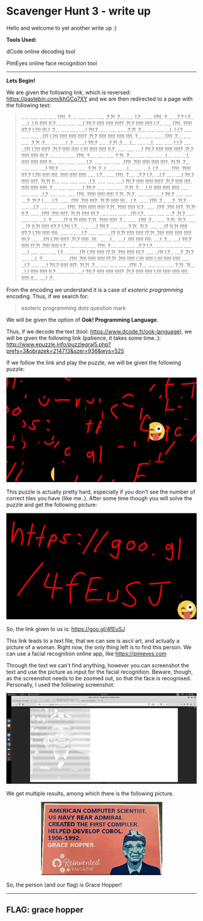 # Scavenger Hunt 3 - write up

Hello and welcome to yet another write up :)

**Tools Used:**

dCode online decoding tool

PimEyes online face recognition tool

<hr>

**Lets Begin!**

We are given the following link, which is reversed: https://pastebin.com/khGCq7XY
and we are then redirected to a page with the following text:

>..... ..... ..... ..... !?!!. ?.... ..... ..... ..... .?.?! .?... .....
!.?.. ..... !?!!. ?.... ..?.? !.?.. ....! .!.!! !!!!! !!.?. ..... .....
....! ?!!.? !!!!! !!!!! !!!!? .?!.? !!!!! !!!!! !.?.. ..... !?!!. ?!!!!
!!?.? !.?!! !!!.! .?... ..... ..... ....! ?!!.? ..... ..... ..... .?.?!
.?... ..... ..... ...!. !.!.? ..... ..... ..... ..!?! !.?!! !!!!! !!!!!
!!!!? .?!.? !!!!! !!!!! !!!!! !!!!. ?.... ..... ..... .!?!! .?... .....
..... .?.?! .?... ..... ....! .?... ....! ?!!.? ..... .?.?! .?... .!...
..... ...!. ..... ..... !.!.? ..... ..!?! !.?!! !!!!? .?!.? !!!!! !!!!!
!.!!! !!!!! !!!!! !!.?. ..... ..... ....! ?!!.? !!!!! !!!!! !!!!? .?!.?
!!!!! !!!!! !!!.? ..... ..... ..... !?!!. ?.... ..... ..... ?.?!. ?....
..... ..... ..... .!... ..... ...!. !!!!! !!!!! !!!!! !!... ..... .....
..... .!.?. ..... ..... ..... .!?!! .?!!! !!!!! !!!!! !!!?. ?!.?! .?...
..... ..... ....! ?!!.? ..... ..... ..... .?.?! .?..! ..... ..... .!...
..... ...!. !.?.. ..... !?!!. ?!!!! !!?.? !.?!! !!!!! !!!!. !!!!! !!!!!
!!!!! ..... !.?.. ..... !?!!. ?.... ..?.? !.?.. ..!.? ..... ....! ?!!.?
!!!!! !!!?. ?!.?! !!... ..... ..... ..... .!.?. ..... ..... ....! ?!!.?
!!!!! !!!!! !!!!? .?!.? !!!!! !!!!. !!!!! !!!!! !!!!! .?... ..... .....
....! ?!!.? ..... ..... ..... .?.?! .?... .!.!! !!!!! !!!!! !!!!! .....
..... ..... ..!.? ..... ..... ..... !?!!. ?!!!! !!!!! !!!!! ?.?!. ?!.?.
..... ..... ....! ?!!.? ..... ..... ....? .?!.? !.... .!.?. ..... .!?!!
.?!!! !!!?. ?!.?! !!!!! !!!.. .!.?. ..... .!?!! .?... ...?. ?!.?. .....
..!.? ..... ..... ..... !?!!. ?!!!! !!!!! !!!!! ?.?!. ?!!!! !!!!! !!.?.
..... .!?!! .?!!! !!!?. ?!.?! !!.?. ..... .!?!! .?!!! !!!?. ?!.?! !!!!!
!!!.? ..... ..... ..... ..!?! !.?.. ..... ..... ....? .?!.? ..... .....
..... ...!. ?.... ...!? !!.?! !!!!! ?.?!. ?!!!! !!!!! .?... ..... .!?!!
.?... ..... ?.?!. ?!.?. ..... ...!? !!.?! !!!!! !!?.? !.?!! !.?.. .....
....! ?!!.? ..... ..... ?.?!. ?!.?. ..... ...!? !!.?! !!!!! !!?.? !.?!!
!!!!! !!!!. ..... ..... ..!.? ..... ..... ...!? !!.?! !!!!! !!!!! !?.?!
.?!!! !!!!! !!!!! !!!!! !!!.? ..... ..!?! !.?!! !!!!? .?!.? !!!!! .!!!.
..... .!... ....! .!!!! !!!!! !!!!. ....! .?... ....! ?!!.? !!!!! !?.?!
.?!!! !!!!! !.?.. ..... ..... ..... !?!!. ?.... ..... ..... ..?.? !.?..
..... ..... ..... ..... ....! ..... ..... ..... !.?.. ..... ..!?! !.?!!
!!!!! !?.?! .?!!! !!!!! !!!.? ..... ..!?! !.?.. ....? .?!.? ..... ...!.
?.... ..... ..... .!?!! .?!!! !!!!! !!!!! !?.?! .?!!! !!!!! !.!!! !!!!!
!.!!! !!!!! !!!!! ..... ..!.? ..... ....! ?!!.? !!!!! !!!?. ?!.?! .?...
..... ..... ..... .!?!! .?... ..... ..... ..... ?.?!. ?!... ..!.! !!!!!
!!!!! !!.?. ..... ..... ....! ?!!.? !!!!! !!!!! !!!!? .?!.? !!!!! !!!!!
!.!!! !!!!! !!!!! !!!!. !!!!! !!... ....! .?.

From the encoding we understand it is a case of *esoteric programming* encoding.
Thus, if we search for:
>esoteric programming dots question mark

We will be given the option of **Ook! Programming Language**.

Thus, if we decode the text (tool: https://www.dcode.fr/ook-language), we will be given the following link (patience, it takes some time..):
http://www.epuzzle.info/puzzlegraj5.php?prefs=3&obrazek=214713&szer=936&wys=525

If we follow the link and play the puzzle, we will be given the following puzzle:
<center><img src = "https://github.com/John-Athanasopoulos/CTFLearn-Write-ups/blob/master/Scavenger%20Hunt%203/Pictures/cipher.png"></center>

This puzzle is actually pretty hard, especially if you don't see the number of correct tiles you have (like me..).
After some time though you will solve the puzzle and get the following picture:

<center><img src = "https://github.com/John-Athanasopoulos/CTFLearn-Write-ups/blob/master/Scavenger%20Hunt%203/Pictures/plain.png"></center>

So, the link given to us is:
https://goo.gl/4fEuSJ

This link leads to a text file, that we can see is ascii art, and actually a picture of a woman.
Right now, the only thing left is to find this person. We can use a facial recognition online app,
like https://pimeyes.com

Through the text we can't find anything, however you can screenshot the text and use the picture
as input for the facial recognition. Beware, though, as the screenshot needs to be zoomed out, so that the face is recognised.
Personally, I used the following screenshot:

<center><img src = "https://github.com/John-Athanasopoulos/CTFLearn-Write-ups/blob/master/Scavenger%20Hunt%203/Pictures/face.png"></center>

We get multiple results, among which there is the following picture.

<center><img src = "https://github.com/John-Athanasopoulos/CTFLearn-Write-ups/blob/master/Scavenger%20Hunt%203/Pictures/flag.png"></center>

So, the person (and our flag) is Grace Hopper!

-------------------
FLAG: grace hopper
-------------------


